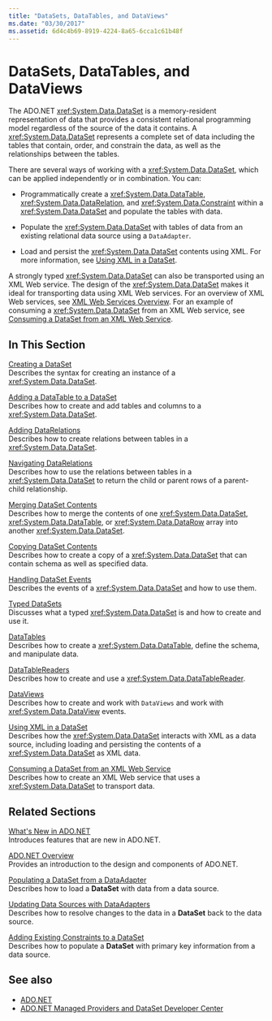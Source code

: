 ```yaml
---
title: "DataSets, DataTables, and DataViews"
ms.date: "03/30/2017"
ms.assetid: 6d4c4b69-8919-4224-8a65-6cca1c61b48f
---
```

# DataSets, DataTables, and DataViews
The ADO.NET <xref:System.Data.DataSet> is a memory-resident representation of data that provides a consistent relational programming model regardless of the source of the data it contains. A <xref:System.Data.DataSet> represents a complete set of data including the tables that contain, order, and constrain the data, as well as the relationships between the tables.  
  
 There are several ways of working with a <xref:System.Data.DataSet>, which can be applied independently or in combination. You can:  
  
-   Programmatically create a <xref:System.Data.DataTable>, <xref:System.Data.DataRelation>, and <xref:System.Data.Constraint> within a <xref:System.Data.DataSet> and populate the tables with data.  
  
-   Populate the <xref:System.Data.DataSet> with tables of data from an existing relational data source using a `DataAdapter`.  
  
-   Load and persist the <xref:System.Data.DataSet> contents using XML. For more information, see [Using XML in a DataSet](../../../../../docs/framework/data/adonet/dataset-datatable-dataview/using-xml-in-a-dataset.md).  
  
 A strongly typed <xref:System.Data.DataSet> can also be transported using an XML Web service. The design of the <xref:System.Data.DataSet> makes it ideal for transporting data using XML Web services. For an overview of XML Web services, see [XML Web Services Overview](https://msdn.microsoft.com/library/9db0c7b8-bca6-462b-9be5-f5f9a7f05a4d). For an example of consuming a <xref:System.Data.DataSet> from an XML Web service, see [Consuming a DataSet from an XML Web Service](../../../../../docs/framework/data/adonet/dataset-datatable-dataview/consuming-a-dataset-from-an-xml-web-service.md).  
  
## In This Section  
 [Creating a DataSet](../../../../../docs/framework/data/adonet/dataset-datatable-dataview/creating-a-dataset.md)  
 Describes the syntax for creating an instance of a <xref:System.Data.DataSet>.  
  
 [Adding a DataTable to a DataSet](../../../../../docs/framework/data/adonet/dataset-datatable-dataview/adding-a-datatable-to-a-dataset.md)  
 Describes how to create and add tables and columns to a <xref:System.Data.DataSet>.  
  
 [Adding DataRelations](../../../../../docs/framework/data/adonet/dataset-datatable-dataview/adding-datarelations.md)  
 Describes how to create relations between tables in a <xref:System.Data.DataSet>.  
  
 [Navigating DataRelations](../../../../../docs/framework/data/adonet/dataset-datatable-dataview/navigating-datarelations.md)  
 Describes how to use the relations between tables in a <xref:System.Data.DataSet> to return the child or parent rows of a parent-child relationship.  
  
 [Merging DataSet Contents](../../../../../docs/framework/data/adonet/dataset-datatable-dataview/merging-dataset-contents.md)  
 Describes how to merge the contents of one <xref:System.Data.DataSet>, <xref:System.Data.DataTable>, or <xref:System.Data.DataRow> array into another <xref:System.Data.DataSet>.  
  
 [Copying DataSet Contents](../../../../../docs/framework/data/adonet/dataset-datatable-dataview/copying-dataset-contents.md)  
 Describes how to create a copy of a <xref:System.Data.DataSet> that can contain schema as well as specified data.  
  
 [Handling DataSet Events](../../../../../docs/framework/data/adonet/dataset-datatable-dataview/handling-dataset-events.md)  
 Describes the events of a <xref:System.Data.DataSet> and how to use them.  
  
 [Typed DataSets](../../../../../docs/framework/data/adonet/dataset-datatable-dataview/typed-datasets.md)  
 Discusses what a typed <xref:System.Data.DataSet> is and how to create and use it.  
  
 [DataTables](../../../../../docs/framework/data/adonet/dataset-datatable-dataview/datatables.md)  
 Describes how to create a <xref:System.Data.DataTable>, define the schema, and manipulate data.  
  
 [DataTableReaders](../../../../../docs/framework/data/adonet/dataset-datatable-dataview/datatablereaders.md)  
 Describes how to create and use a <xref:System.Data.DataTableReader>.  
  
 [DataViews](../../../../../docs/framework/data/adonet/dataset-datatable-dataview/dataviews.md)  
 Describes how to create and work with `DataViews` and work with <xref:System.Data.DataView> events.  
  
 [Using XML in a DataSet](../../../../../docs/framework/data/adonet/dataset-datatable-dataview/using-xml-in-a-dataset.md)  
 Describes how the <xref:System.Data.DataSet> interacts with XML as a data source, including loading and persisting the contents of a <xref:System.Data.DataSet> as XML data.  
  
 [Consuming a DataSet from an XML Web Service](../../../../../docs/framework/data/adonet/dataset-datatable-dataview/consuming-a-dataset-from-an-xml-web-service.md)  
 Describes how to create an XML Web service that uses a <xref:System.Data.DataSet> to transport data.  
  
## Related Sections  
 [What's New in ADO.NET](../../../../../docs/framework/data/adonet/whats-new.md)  
 Introduces features that are new in ADO.NET.  
  
 [ADO.NET Overview](../../../../../docs/framework/data/adonet/ado-net-overview.md)  
 Provides an introduction to the design and components of ADO.NET.  
  
 [Populating a DataSet from a DataAdapter](../../../../../docs/framework/data/adonet/populating-a-dataset-from-a-dataadapter.md)  
 Describes how to load a **DataSet** with data from a data source.  
  
 [Updating Data Sources with DataAdapters](../../../../../docs/framework/data/adonet/updating-data-sources-with-dataadapters.md)  
 Describes how to resolve changes to the data in a **DataSet** back to the data source.  
  
 [Adding Existing Constraints to a DataSet](../../../../../docs/framework/data/adonet/adding-existing-constraints-to-a-dataset.md)  
 Describes how to populate a **DataSet** with primary key information from a data source.  
  
## See also
- [ADO.NET](../../../../../docs/framework/data/adonet/index.md)
- [ADO.NET Managed Providers and DataSet Developer Center](https://go.microsoft.com/fwlink/?LinkId=217917)
